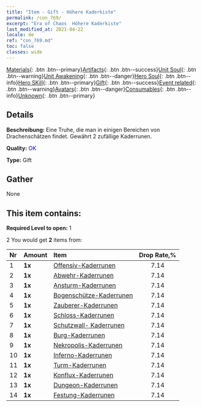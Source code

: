 ```yaml
---
title: "Item - Gift - Höhere Kaderkiste"
permalink: /con_769/
excerpt: "Era of Chaos  Höhere Kaderkiste"
last_modified_at: 2021-04-22
locale: de
ref: "con_769.md"
toc: false
classes: wide
---
```

 [Materials](/ItemsDE/){: .btn .btn--primary}[Artifacts](/ItemsDE/Artifacts/){: .btn .btn--success}[Unit Soul](/ItemsDE/UnitSoul/){: .btn .btn--warning}[Unit Awakening](/ItemsDE/UnitAwakening/){: .btn .btn--danger}[Hero Soul](/ItemsDE/HeroSoul/){: .btn .btn--info}[Hero SKill](/ItemsDE/HeroSkill/){: .btn .btn--primary}[Gift](/ItemsDE/Gift/){: .btn .btn--success}[Event related](/ItemsDE/Events/){: .btn .btn--warning}[Avatars](/ItemsDE/Avatars/){: .btn .btn--danger}[Consumables](/ItemsDE/Consumables/){: .btn .btn--info}[Unknown](/ItemsDE/Unknown/){: .btn .btn--primary}

## Details
 **Beschreibung:** Eine Truhe, die man in einigen Bereichen von Drachenschätzen findet. Gewährt 2 zufällige Kaderrunen.

 **Quality:** <span style="color: #0000CD">OK</span>

 **Type:** Gift

## Gather

  None

## This item contains:

 **Required Level to open:** 1

 2 You would get **2** items  from:

  | Nr | Amount |     Item    | Drop Rate,% |
  |:---|:-------|:------------|:---------:|
  | 1 |  **1x** | [Offensiv-Kaderrunen](/de/Items/con_734/) | 7.14 | 
  | 2 |  **1x** | [Abwehr-Kaderrunen](/de/Items/con_739/) | 7.14 | 
  | 3 |  **1x** | [Ansturm-Kaderrunen](/de/Items/con_741/) | 7.14 | 
  | 4 |  **1x** | [Bogenschütze-Kaderrunen](/de/Items/con_742/) | 7.14 | 
  | 5 |  **1x** | [Zauberer-Kaderrunen](/de/Items/con_746/) | 7.14 | 
  | 6 |  **1x** | [Schloss-Kaderrunen](/de/Items/con_752/) | 7.14 | 
  | 7 |  **1x** | [Schutzwall- Kaderrunen](/de/Items/con_753/) | 7.14 | 
  | 8 |  **1x** | [Burg-Kaderrunen](/de/Items/con_754/) | 7.14 | 
  | 9 |  **1x** | [Nekropolis-Kaderrunen](/de/Items/con_755/) | 7.14 | 
  | 10 |  **1x** | [Inferno-Kaderrunen](/de/Items/con_777/) | 7.14 | 
  | 11 |  **1x** | [Turm-Kaderrunen](/de/Items/con_785/) | 7.14 | 
  | 12 |  **1x** | [Konflux-Kaderrunen](/de/Items/con_791/) | 7.14 | 
  | 13 |  **1x** | [Dungeon-Kaderrunen](/de/Items/con_792/) | 7.14 | 
  | 14 |  **1x** | [Festung-Kaderrunen](/de/Items/con_818/) | 7.14 | 
